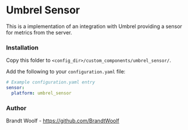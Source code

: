 # Umbrel Sensor

This is a implementation of an integration with Umbrel providing a sensor for metrics from the server.

### Installation

Copy this folder to `<config_dir>/custom_components/umbrel_sensor/`.

Add the following to your `configuration.yaml` file:

```yaml
# Example configuration.yaml entry
sensor:
  platform: umbrel_sensor
```

### Author

Brandt Woolf - https://github.com/BrandtWoolf